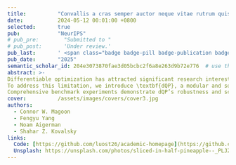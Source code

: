 ```yaml
---
title:          "Convallis a cras semper auctor neque vitae rutrum quisque non tellus orci ac"
date:           2024-05-12 00:01:00 +0800
selected:       true
pub:            "NeurIPS"
# pub_pre:        "Submitted to "
# pub_post:       'Under review.'
pub_last:       ' <span class="badge badge-pill badge-publication badge-success">Spotlight</span>'
pub_date:       "2025"
semantic_scholar_id: 204e3073870fae3d05bcbc2f6a8e263d9b72e776  # use this to retrieve citation count
abstract: >-
Differentiable optimization has attracted significant research interest, particularly for quadratic programming (QP). Existing approaches for differentiating the solution of a QP with respect to its defining parameters often rely on specific integrated solvers. This integration limits their applicability, including their use in neural network architectures and bi-level optimization tasks, restricting users to a narrow selection of solver choices. 
To address this limitation, we introduce \textbf{dQP}, a modular and solver-agnostic framework for plug-and-play differentiation of virtually any QP solver. A key insight we leverage to achieve modularity is that, once the active set of inequality constraints is known, both the solution and its derivative can be expressed using simplified linear systems that share the same matrix. This formulation fully decouples the computation of the QP solution from its differentiation. Building on this result, we provide a minimal-overhead, open-source implementation (\url{https://github.com/cwmagoon/dQP}) that seamlessly integrates with over 15 state-of-the-art solvers. 
Comprehensive benchmark experiments demonstrate dQP’s robustness and scalability, particularly highlighting its advantages in large-scale sparse problems.
cover:          /assets/images/covers/cover3.jpg
authors:
  - Connor W. Magoon
  - Fengyu Yang
  - Noam Aigerman
  - Shahar Z. Kovalsky
links:
  Code: [https://github.com/luost26/academic-homepage](https://github.com/cwmagoon/dQP)
  Unsplash: https://unsplash.com/photos/sliced-in-half-pineapple--_PLJZmHZzk
---
```

